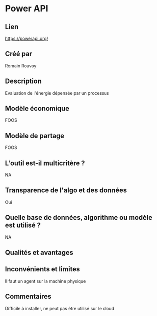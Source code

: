 # Power API

## Lien 

https://powerapi.org/

## Créé par

Romain Rouvoy 

## Description

Evaluation de l'énergie dépensée par un processus

## Modèle économique

FOOS

## Modèle de partage

FOOS

## L'outil est-il multicritère ?

NA

## Transparence de l'algo et des données

Oui

## Quelle base de données, algorithme ou modèle est utilisé ?

NA

## Qualités et avantages



## Inconvénients et limites

Il faut un agent sur la machine physique

## Commentaires

Difficile à installer, ne peut pas être utilisé sur le cloud

